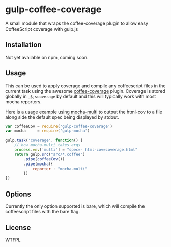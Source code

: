 # gulp-coffee-coverage
A small module that wraps the coffee-coverage plugin to allow easy CoffeeScript coverage with gulp.js

## Installation
Not yet available on npm, coming soon.

## Usage
This can be used to apply coverage and compile any coffeescript files in the current task using the awesome
[coffee-coverage](https://github.com/benbria/coffee-coverage) plugin. Coverage is stored 
globally in `_$jscoverage` by default and this will typically work with most mocha reporters.

Here is a usage
example using [mocha-multi](https://github.com/glenjamin/mocha-multi) to output the html-cov to a file along
side the default spec being displayed by stdout.

```javascript
var coffeeCov = require('gulp-coffee-coverage')
var mocha     = require('gulp-mocha')

gulp.task('coverage', function() {
    // how mocha-multi takes args
    process.env['multi'] = "spec=- html-cov=coverage.html"
    return gulp.src("src/*.coffee")
        .pipe(coffeeCov())
        .pipe(mocha({
            reporter : "mocha-multi"
        })
})
```

## Options
Currently the only option supported is bare, which will compile the coffeescript files with the bare flag.

## License
WTFPL
